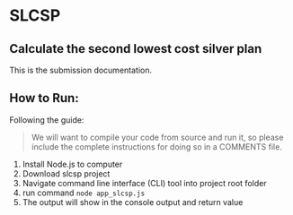 # SLCSP 

## Calculate the second lowest cost silver plan

This is the submission documentation. 

## How to Run: 

Following the guide: 
> We will want to compile your code from source and run it, so please include the
complete instructions for doing so in a COMMENTS file.

1. Install Node.js to computer 
1. Download slcsp project 
1. Navigate command line interface (CLI) tool into project root folder 
1. run command `node app_slcsp.js` 
1. The output will show in the console output and return value 
